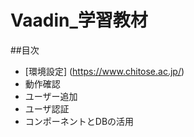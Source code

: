 # Vaadin_学習教材

##目次
- [環境設定] (https://www.chitose.ac.jp/)
- 動作確認
- ユーザー追加
- ユーザ認証
- コンポーネントとDBの活用
  
